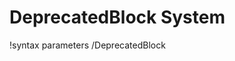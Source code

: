 <!-- MOOSE Documentation Stub: Remove this when content is added. -->

# DeprecatedBlock System
!syntax parameters /DeprecatedBlock

